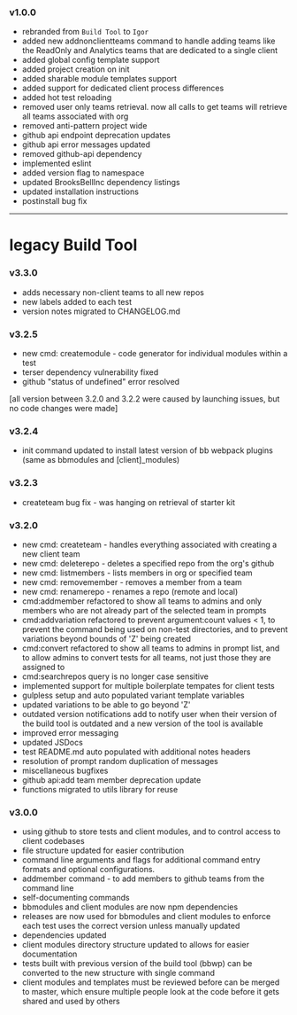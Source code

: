 ### v1.0.0
- rebranded from `Build Tool` to `Igor`
- added new addnonclientteams command to handle adding teams like the ReadOnly and Analytics teams that are dedicated to a single client
- added global config template support
- added project creation on init
- added sharable module templates support
- added support for dedicated client process differences
- added hot test reloading
- removed user only teams retrieval. now all calls to get teams will retrieve all teams associated with org
- removed anti-pattern project wide
- github api endpoint deprecation updates
- github api error messages updated
- removed github-api dependency
- implemented eslint
- added version flag to namespace
- updated BrooksBellInc dependency listings
- updated installation instructions
- postinstall bug fix

-----

# legacy Build Tool

### v3.3.0  
- adds necessary non-client teams to all new repos
- new labels added to each test
- version notes migrated to CHANGELOG.md

### v3.2.5
- new cmd: createmodule - code generator for individual modules within a test
- terser dependency vulnerability fixed
- github "status of undefined" error resolved

[all version between 3.2.0 and 3.2.2 were caused by launching issues, but no code changes were made]

### v3.2.4
- init command updated to install latest version of bb webpack plugins (same as bbmodules and [client]\_modules)

### v3.2.3
- createteam bug fix - was hanging on retrieval of starter kit

### v3.2.0
- new cmd: createteam - handles everything associated with creating a new client team  
- new cmd: deleterepo - deletes a specified repo from the org's github    
- new cmd: listmembers - lists members in org or specified team  
- new cmd: removemember - removes a member from a team  
- new cmd: renamerepo - renames a repo (remote and local)  
- cmd:addmember refactored to show all teams to admins and only members who are not already part of the selected team in prompts  
- cmd:addvariation refactored to prevent argument:count values < 1, to prevent the command being used on non-test directories, and to prevent variations beyond bounds of 'Z' being created  
- cmd:convert refactored to show all teams to admins in prompt list, and to allow admins to convert tests for all teams, not just those they are assigned to  
- cmd:searchrepos query is no longer case sensitive  
- implemented support for multiple boilerplate tempates for client tests
- gulpless setup and auto populated variant template variables  
- updated variations to be able to go beyond 'Z'
- outdated version notifications add to notify user when their version of the build tool is outdated and a new version of the tool is available
- improved error messaging  
- updated JSDocs
- test README.md auto populated with additional notes headers  
- resolution of prompt random duplication of messages  
- miscellaneous bugfixes  
- github api:add team member deprecation update  
- functions migrated to utils library for reuse

### v3.0.0
- using github to store tests and client modules, and to control access to client codebases
- file structure updated for easier contribution
- command line arguments and flags for additional command entry formats and optional configurations.
- addmember command - to add members to github teams from the command line
- self-documenting commands
- bbmodules and client modules are now npm dependencies
- releases are now used for bbmodules and client modules to enforce each test uses the correct version unless manually updated
- dependencies updated
- client modules directory structure updated to allows for easier documentation
- tests built with previous version of the build tool (bbwp) can be converted to the new structure with single command
- client modules and templates must be reviewed before can be merged to master, which ensure multiple people look at the code before it gets shared and used by others 
